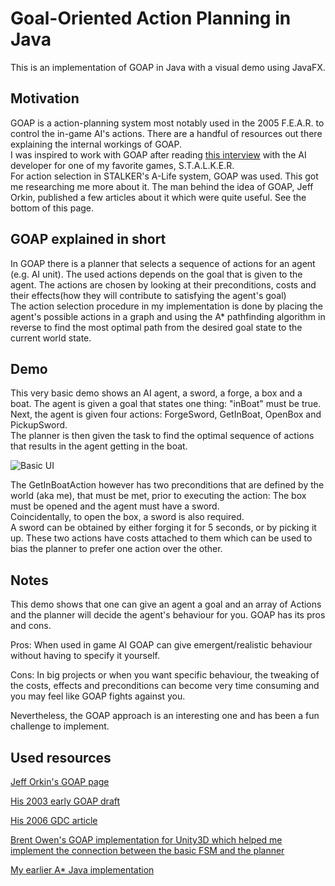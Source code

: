 # Goal-Oriented Action Planning in Java

This is an implementation of GOAP in Java with a visual demo using JavaFX.

## Motivation
GOAP is a action-planning system most notably used in the 2005 F.E.A.R. to control the in-game AI's actions.
There are a handful of resources out there explaining the internal workings of GOAP.  
I was inspired to work with GOAP after reading [this interview](https://web.archive.org/web/20090414101717/http://aigamedev.com/interviews/stalker-alife) with the AI developer for one of my favorite games, S.T.A.L.K.E.R.  
For action selection in STALKER's A-Life system, GOAP was used. This got me researching me more about it.
The man behind the idea of GOAP, Jeff Orkin, published a few articles about it which were quite useful. See the bottom of this page.


## GOAP explained in short
In GOAP there is a planner that selects a sequence of actions for an agent (e.g. AI unit). The used actions depends on the goal that is given to the agent.
The actions are chosen by looking at their preconditions, costs and their effects(how they will contribute to satisfying the agent's goal)  
The action selection procedure in my implementation is done by placing the agent's possible actions in a graph and using the A* pathfinding algorithm in reverse to find the most optimal path from the desired goal state to the current world state.

## Demo
This very basic demo shows an AI agent, a sword, a forge, a box and a boat.
The agent is given a goal that states one thing: "inBoat" must be true.
Next, the agent is given four actions: ForgeSword, GetInBoat, OpenBox and PickupSword.  
The planner is then given the task to find the optimal sequence of actions that results in the agent getting in the boat.

![Basic UI](https://i.gyazo.com/fbcd21141932fe1fcec03e447c914f33.jpg)

The GetInBoatAction however has two preconditions that are defined by the world (aka me), that must be met, prior to executing the action: The box must be opened and the agent must have a sword.  
Coincidentally, to open the box, a sword is also required.  
A sword can be obtained by either forging it for 5 seconds, or by picking it up.
These two actions have costs attached to them which can be used to bias the planner to prefer one action over the other.


## Notes
This demo shows that one can give an agent a goal and an array of Actions and the planner will decide the agent's behaviour for you.
GOAP has its pros and cons.

Pros: When used in game AI GOAP can give emergent/realistic behaviour without having to specify it yourself.

Cons: In big projects or when you want specific behaviour, the tweaking of the costs, effects and preconditions can become very time consuming and you may feel like GOAP fights against you.

Nevertheless, the GOAP approach is an interesting one and has been a fun challenge to implement.


## Used resources
[Jeff Orkin's GOAP page](http://alumni.media.mit.edu/~jorkin/goap.html)

[His 2003 early GOAP draft](http://alumni.media.mit.edu/~jorkin/GOAP_draft_AIWisdom2_2003.pdf)

[His 2006 GDC article](http://alumni.media.mit.edu/~jorkin/gdc2006_orkin_jeff_fear.pdf)

[Brent Owen's GOAP implementation for Unity3D which helped me implement the connection between the basic FSM and the planner](https://github.com/sploreg/goap)

[My earlier A* Java implementation](https://github.com/MrSanchez/JavaFX_AStar_Showcase)
